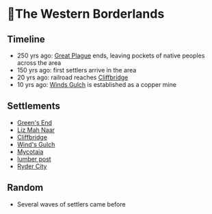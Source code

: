 # 🐎The Western Borderlands
## Timeline

- 250 yrs ago: [Great Plague](TODO) ends, leaving pockets of native peoples across the area
- 150 yrs ago: first settlers arrive in the area
- 20 yrs ago: railroad reaches [Cliffbridge][cliffbridge]
- 10 yrs ago: [Winds Gulch][winds-gulch] is established as a copper mine
## Settlements
- [Green's End](/hometown/town.md)
- [Liz Mah Naar](/liz-mah-naar/town.md)
- [Cliffbridge][cliffbridge]
- [Wind's Gulch][winds-gulch]
- [Mycotaia](/fungril-village/town.md)
- [lumber post](/lumber-post/town.md)
- [Ryder City](/ryder-city/town.md)
## Random
- Several waves of settlers came before


[cliffbridge]: /cliffbridge/town.md
[winds-gulch]: /winds-gulch/town.md
